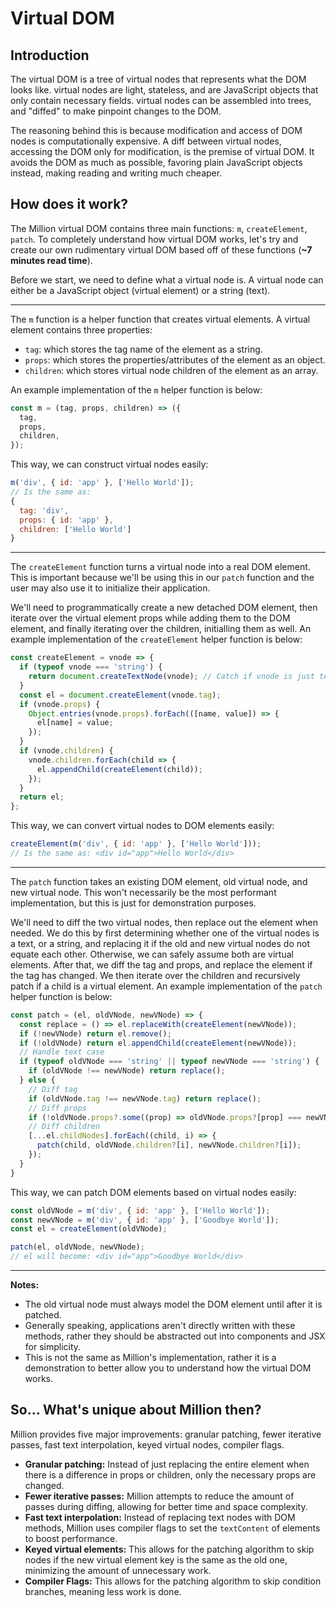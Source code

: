 # Virtual DOM

## Introduction

The virtual DOM is a tree of virtual nodes that represents what the DOM looks like. virtual nodes are light, stateless, and are JavaScript objects that only contain necessary fields. virtual nodes can be assembled into trees, and "diffed" to make pinpoint changes to the DOM.

The reasoning behind this is because modification and access of DOM nodes is computationally expensive. A diff between virtual nodes, accessing the DOM only for modification, is the premise of virtual DOM. It avoids the DOM as much as possible, favoring plain JavaScript objects instead, making reading and writing much cheaper.

## How does it work?

The Million virtual DOM contains three main functions: `m`, `createElement`, `patch`. To completely understand how virtual DOM works, let's try and create our own rudimentary virtual DOM based off of these functions (**~7 minutes read time**).

Before we start, we need to define what a virtual node is. A virtual node can either be a JavaScript object (virtual element) or a string (text).

---

The `m` function is a helper function that creates virtual elements. A virtual element contains three properties:

- `tag`: which stores the tag name of the element as a string.
- `props`: which stores the properties/attributes of the element as an object.
- `children`: which stores virtual node children of the element as an array.

An example implementation of the `m` helper function is below:

```js
const m = (tag, props, children) => ({
  tag,
  props,
  children,
});
```

This way, we can construct virtual nodes easily:

```js
m('div', { id: 'app' }, ['Hello World']);
// Is the same as:
{
  tag: 'div',
  props: { id: 'app' },
  children: ['Hello World']
}
```

---

The `createElement` function turns a virtual node into a real DOM element. This is important because we'll be using this in our `patch` function and the user may also use it to initialize their application.

We'll need to programmatically create a new detached DOM element, then iterate over the virtual element props while adding them to the DOM element, and finally iterating over the children, initialling them as well. An example implementation of the `createElement` helper function is below:

```js
const createElement = vnode => {
  if (typeof vnode === 'string') {
    return document.createTextNode(vnode); // Catch if vnode is just text
  }
  const el = document.createElement(vnode.tag);
  if (vnode.props) {
    Object.entries(vnode.props).forEach(([name, value]) => {
      el[name] = value;
    });
  }
  if (vnode.children) {
    vnode.children.forEach(child => {
      el.appendChild(createElement(child));
    });
  }
  return el;
};
```

This way, we can convert virtual nodes to DOM elements easily:

```jsx
createElement(m('div', { id: 'app' }, ['Hello World']));
// Is the same as: <div id="app">Hello World</div>
```

---

The `patch` function takes an existing DOM element, old virtual node, and new virtual node. This won't necessarily be the most performant implementation, but this is just for demonstration purposes.

We'll need to diff the two virtual nodes, then replace out the element when needed. We do this by first determining whether one of the virtual nodes is a text, or a string, and replacing it if the old and new virtual nodes do not equate each other. Otherwise, we can safely assume both are virtual elements. After that, we diff the tag and props, and replace the element if the tag has changed. We then iterate over the children and recursively patch if a child is a virtual element. An example implementation of the `patch` helper function is below:

```js
const patch = (el, oldVNode, newVNode) => {
  const replace = () => el.replaceWith(createElement(newVNode));
  if (!newVNode) return el.remove();
  if (!oldVNode) return el.appendChild(createElement(newVNode));
  // Handle text case
  if (typeof oldVNode === 'string' || typeof newVNode === 'string') {
    if (oldVNode !== newVNode) return replace();
  } else {
    // Diff tag
    if (oldVNode.tag !== newVNode.tag) return replace();
    // Diff props
    if (!oldVNode.props?.some((prop) => oldVNode.props?[prop] === newVNode.props?[prop])) return replace();
    // Diff children
    [...el.childNodes].forEach((child, i) => {
      patch(child, oldVNode.children?[i], newVNode.children?[i]);
    });
  }
}
```

This way, we can patch DOM elements based on virtual nodes easily:

```js
const oldVNode = m('div', { id: 'app' }, ['Hello World']);
const newVNode = m('div', { id: 'app' }, ['Goodbye World']);
const el = createElement(oldVNode);

patch(el, oldVNode, newVNode);
// el will become: <div id="app">Goodbye World</div>
```

---

**Notes:**

- The old virtual node must always model the DOM element until after it is patched.
- Generally speaking, applications aren't directly written with these methods, rather they should be abstracted out into components and JSX for simplicity.
- This is not the same as Million's implementation, rather it is a demonstration to better allow you to understand how the virtual DOM works.

## So... What's unique about Million then?

Million provides five major improvements: granular patching, fewer iterative passes, fast text interpolation, keyed virtual nodes, compiler flags.

- **Granular patching:** Instead of just replacing the entire element when there is a difference in props or children, only the necessary props are changed.
- **Fewer iterative passes:** Million attempts to reduce the amount of passes during diffing, allowing for better time and space complexity.
- **Fast text interpolation:** Instead of replacing text nodes with DOM methods, Million uses compiler flags to set the `textContent` of elements to boost performance.
- **Keyed virtual elements:** This allows for the patching algorithm to skip nodes if the new virtual element key is the same as the old one, minimizing the amount of unnecessary work.
- **Compiler Flags:** This allows for the patching algorithm to skip condition branches, meaning less work is done.
